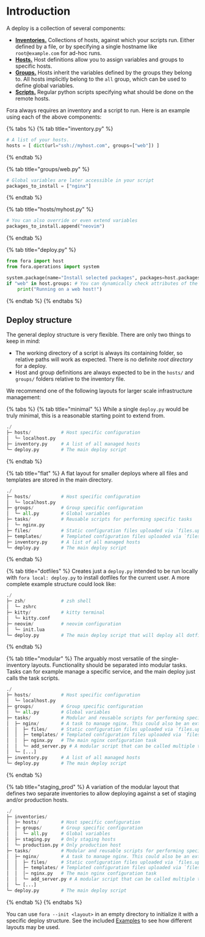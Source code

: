 # Introduction

A deploy is a collection of several components:

* [**Inventories.**](../writing-deploys/TODO/) Collections of hosts, against which your scripts run. Either defined by a file, or by specifying a single hostname like `root@example.com` for ad-hoc runs.
* [**Hosts.**](../writing-deploys/TODO/) Host definitions allow you to assign variables and groups to specific hosts.
* [**Groups.**](../writing-deploys/TODO/) Hosts inherit the variables defined by the groups they belong to. All hosts implicitly belong to the `all` group, which can be used to define global variables.
* [**Scripts.**](../writing-deploys/TODO/) Regular python scripts specifying what should be done on the remote hosts.

Fora always requires an inventory and a script to run. Here is an example using each of the above components:

{% tabs %}
{% tab title="inventory.py" %}
```python
# A list of your hosts.
hosts = [ dict(url="ssh://myhost.com", groups=["web"]) ]
```
{% endtab %}

{% tab title="groups/web.py" %}
```python
# Global variables are later accessible in your script
packages_to_install = ["nginx"]
```
{% endtab %}

{% tab title="hosts/myhost.py" %}
```python
# You can also override or even extend variables
packages_to_install.append("neovim")
```
{% endtab %}

{% tab title="deploy.py" %}
```python
from fora import host
from fora.operations import system

system.package(name="Install selected packages", packages=host.packages_to_install)
if "web" in host.groups: # You can dynamically check attributes of the host
    print("Running on a web host!")
```
{% endtab %}
{% endtabs %}

## Deploy structure

The general deploy structure is very flexible. There are only two things to keep in mind:

* The working directory of a script is always its containing folder, so relative paths will work as expected. There is no definite _root directory_ for a deploy.
* Host and group definitions are always expected to be in the `hosts/` and `groups/` folders relative to the inventory file.

We recommend one of the following layouts for larger scale infrastructure management:

{% tabs %}
{% tab title="minimal" %}
While a single `deploy.py` would be truly minimal, this is a reasonable starting point to extend from.

```python
./
├─ hosts/           # Host specific configuration
│  └─ localhost.py
├─ inventory.py     # A list of all managed hosts
└─ deploy.py        # The main deploy script
```
{% endtab %}

{% tab title="flat" %}
A flat layout for smaller deploys where all files and templates are stored in the main directory.

```python
./
├─ hosts/           # Host specific configuration
│  └─ localhost.py
├─ groups/          # Group specific configuration
│  └─ all.py        # Global variables
├─ tasks/           # Reusable scripts for performing specific tasks
│  └─ nginx.py
├─ files/           # Static configuration files uploaded via `files.upload()`
├─ templates/       # Templated configuration files uploaded via `files.template()`
├─ inventory.py     # A list of all managed hosts
└─ deploy.py        # The main deploy script
```
{% endtab %}

{% tab title="dotfiles" %}
Creates just a `deploy.py` intended to be run locally with `fora local: deploy.py` to install dotfiles for the current user. A more complete example structure could look like:

```python
./
├─ zsh/             # zsh shell
│  └─ zshrc
├─ kitty/           # kitty terminal
│  └─ kitty.conf
├─ neovim/          # neovim configuration
│  └─ init.lua
└─ deploy.py        # The main deploy script that will deploy all dotfiles
```
{% endtab %}

{% tab title="modular" %}
The arguably most versatile of the single-inventory layouts. Functionality should be separated into modular tasks. Tasks can for example manage a specific service, and the main deploy just calls the task scripts.

```python
./
├─ hosts/           # Host specific configuration
│  └─ localhost.py
├─ groups/          # Group specific configuration
│  └─ all.py        # Global variables
├─ tasks/           # Modular and reusable scripts for performing specific tasks
│  ├─ nginx/        # A task to manage nginx. This could also be an external repository.
│  │  ├─ files/     # Static configuration files uploaded via `files.upload()`
│  │  ├─ templates/ # Templated configuration files uploaded via `files.template()`
│  │  ├─ nginx.py   # The main nginx configuration task
│  │  └─ add_server.py # A modular script that can be called multiple times to add server blocks
│  └─ [...]
├─ inventory.py     # A list of all managed hosts
└─ deploy.py        # The main deploy script
```
{% endtab %}

{% tab title="staging_prod" %}
A variation of the modular layout that defines two separate inventories to allow deploying against a set of staging and/or production hosts.

```python
./
├─ inventories/
│  ├─ hosts/        # Host specific configuration
│  ├─ groups/       # Group specific configuration
│  │  └─ all.py     # Global variables
│  ├─ staging.py    # Only staging hosts
│  └─ production.py # Only production host
├─ tasks/           # Modular and reusable scripts for performing specific tasks
│  ├─ nginx/        # A task to manage nginx. This could also be an external repository.
│  │  ├─ files/     # Static configuration files uploaded via `files.upload()`
│  │  ├─ templates/ # Templated configuration files uploaded via `files.template()`
│  │  │─ nginx.py   # The main nginx configuration task
│  │  └─ add_server.py # A modular script that can be called multiple times to add server blocks
│  └─ [...]
└─ deploy.py        # The main deploy script
```
{% endtab %}
{% endtabs %}

You can use `fora --init <layout>` in an empty directory to initialize it with a specific deploy structure. See the included [Examples](../TODO/) to see how different layouts may be used.

